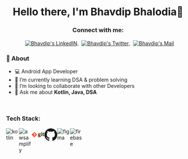 
<p>
  <h1 align="center"><b>Hello there, I'm Bhavdip Bhalodia👋</b></h1>
</p>

<h3 align="center">Connect with me:</h3>

<p align="center">
  &nbsp;
<a href="https://www.linkedin.com/in/bhavdipbhalodia/">
  <img align="center" alt="Bhavdip's LinkedIN" width="22px" src="https://raw.githubusercontent.com/peterthehan/peterthehan/master/assets/linkedin.svg" />
</a>
  &nbsp;
<a href="https://twitter.com/Bhavdip1989">
  <img align="center" alt="Bhavdip's Twitter" width="22px" src="https://raw.githubusercontent.com/peterthehan/peterthehan/master/assets/twitter.svg" />
</a>
  &nbsp;
<a href="https://mail.google.com/mail/?view=cm&fs=1&to=bhalodia.bhavdip@gmail.com">
  <img align="center" alt="Bhavdip's Mail" width="22px" src="https://mailmeteor.com/logos/assets/PNG/Gmail_Logo_512px.png" />
</a>

</p>

### 🧐 About
- 💻 Android App Developer
- 🌱 I’m currently learning DSA & problem solving
- 👯 I’m looking to collaborate with other Developers 
- 💬 Ask me about **Kotlin, Java, DSA**
<br>


### Tech Stack: 



<img align="left" src="https://www.vectorlogo.zone/logos/kotlinlang/kotlinlang-icon.svg" alt="kotlin" width="35px"/>
<!-- <img align="left" src="https://img.icons8.com/fluency/256/flutter.png" alt="flutter" width="35px"/> -->
<!-- <img align="left" src="https://img.icons8.com/color/256/dart.png" alt="dart" width="35px"/> -->
<!-- <img align="left" src="https://seeklogo.com/images/A/aws-amplify-logo-D68DDB5AB1-seeklogo.com.png" alt="awsamplify" width="35px"/> -->
<img align="left" src="https://upload.wikimedia.org/wikipedia/commons/thumb/9/95/Android_Studio_Icon_3.6.svg/1900px-Android_Studio_Icon_3.6.svg.png" alt="awsamplify" width="35px"/>
<!-- <img align="left" alt="Visual Studio Code" width="35px" src="https://raw.githubusercontent.com/github/explore/80688e429a7d4ef2fca1e82350fe8e3517d3494d/topics/visual-studio-code/visual-studio-code.png" /> -->
<img align="left" alt="Git" width="35px" src="https://raw.githubusercontent.com/github/explore/80688e429a7d4ef2fca1e82350fe8e3517d3494d/topics/git/git.png" />
<img align="left" alt="GitHub" width="35px" src="https://raw.githubusercontent.com/github/explore/78df643247d429f6cc873026c0622819ad797942/topics/github/github.png" />
<!-- <img align="left" alt="HTML5" width="35px" src="https://raw.githubusercontent.com/github/explore/80688e429a7d4ef2fca1e82350fe8e3517d3494d/topics/terminal/terminal.png" /> -->
<img align="left" src="https://www.vectorlogo.zone/logos/figma/figma-icon.svg" alt="figma" width="35px"/>
<img align="left" src="https://www.vectorlogo.zone/logos/firebase/firebase-icon.svg" alt="firebase" width="35px"/>
                                                           
<!--
**bhavdip99/bhavdip99** is a ✨ _special_ ✨ repository because its `README.md` (this file) appears on your GitHub profile.

Here are some ideas to get you started:

- 🔭 I’m currently working on ...
- 🌱 I’m currently learning ...
- 👯 I’m looking to collaborate on ...
- 🤔 I’m looking for help with ...
- 💬 Ask me about ...
- 📫 How to reach me: ...
- 😄 Pronouns: ...
- ⚡ Fun fact: ...
-->

